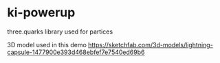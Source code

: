 # ki-powerup

three.quarks library used for partices

3D model used in this demo
https://sketchfab.com/3d-models/lightning-capsule-1477900e393d468ebfef7e7540ed69b6

